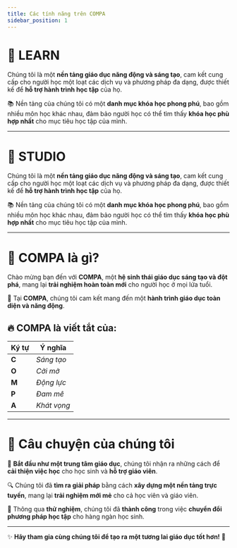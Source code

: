 ```yaml
---
title: Các tính năng trên COMPA
sidebar_position: 1
---
```


# 🌟 LEARN

Chúng tôi là một **nền tảng giáo dục năng động và sáng tạo**, cam kết cung cấp cho người học một loạt các dịch vụ và phương pháp đa dạng, được thiết kế để **hỗ trợ hành trình học tập** của họ.  

📚 Nền tảng của chúng tôi có một **danh mục khóa học phong phú**, bao gồm nhiều môn học khác nhau, đảm bảo người học có thể tìm thấy **khóa học phù hợp nhất** cho mục tiêu học tập của mình.  

---
# 🌟 STUDIO

Chúng tôi là một **nền tảng giáo dục năng động và sáng tạo**, cam kết cung cấp cho người học một loạt các dịch vụ và phương pháp đa dạng, được thiết kế để **hỗ trợ hành trình học tập** của họ.  

📚 Nền tảng của chúng tôi có một **danh mục khóa học phong phú**, bao gồm nhiều môn học khác nhau, đảm bảo người học có thể tìm thấy **khóa học phù hợp nhất** cho mục tiêu học tập của mình.  

---

# 🚀 COMPA là gì?

Chào mừng bạn đến với **COMPA**, một **hệ sinh thái giáo dục sáng tạo và đột phá**, mang lại **trải nghiệm hoàn toàn mới** cho người học ở mọi lứa tuổi.  

🎯 Tại **COMPA**, chúng tôi cam kết mang đến một **hành trình giáo dục toàn diện và năng động**.  

## 🔥 COMPA là viết tắt của:

| Ký tự | Ý nghĩa        |
|--------|--------------|
| **C**  | *Sáng tạo*   |
| **O**  | *Cởi mở*     |
| **M**  | *Động lực*   |
| **P**  | *Đam mê*     |
| **A**  | *Khát vọng*  |

---

# 📖 Câu chuyện của chúng tôi

📌 **Bắt đầu như một trung tâm giáo dục**, chúng tôi nhận ra những cách để **cải thiện việc học** cho học sinh và **hỗ trợ giáo viên**.  

🔍 Chúng tôi đã **tìm ra giải pháp** bằng cách **xây dựng một nền tảng trực tuyến**, mang lại **trải nghiệm mới mẻ** cho cả học viên và giáo viên.  

🎉 Thông qua **thử nghiệm**, chúng tôi đã **thành công** trong việc **chuyển đổi phương pháp học tập** cho hàng ngàn học sinh.  

---

✨ **Hãy tham gia cùng chúng tôi để tạo ra một tương lai giáo dục tốt hơn!** 🚀

